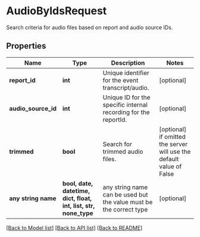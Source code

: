 # AudioByIdsRequest

Search criteria for audio files based on report and audio source IDs.

## Properties
Name | Type | Description | Notes
------------ | ------------- | ------------- | -------------
**report_id** | **int** | Unique identifier for the event transcript/audio. | [optional] 
**audio_source_id** | **int** | Unique ID for the specific internal recording for the reportId. | [optional] 
**trimmed** | **bool** | Search for trimmed audio files. | [optional]  if omitted the server will use the default value of False
**any string name** | **bool, date, datetime, dict, float, int, list, str, none_type** | any string name can be used but the value must be the correct type | [optional]

[[Back to Model list]](../README.md#documentation-for-models) [[Back to API list]](../README.md#documentation-for-api-endpoints) [[Back to README]](../README.md)


